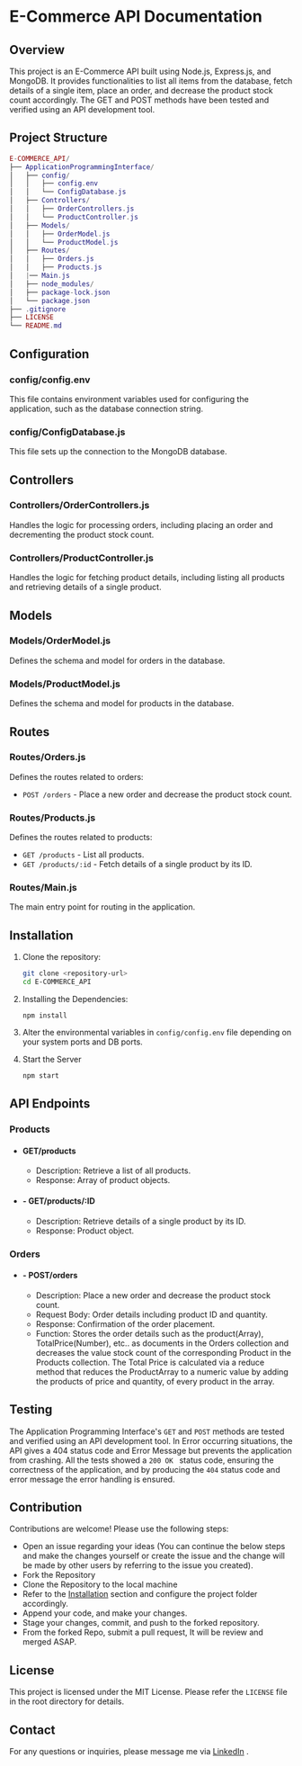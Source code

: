 # E-Commerce API Documentation

## Overview

This project is an E-Commerce API built using Node.js, Express.js, and MongoDB. It provides functionalities to list all items from the database, fetch details of a single item, place an order, and decrease the product stock count accordingly. The GET and POST methods have been tested and verified using an API development tool.

## Project Structure

```lua
E-COMMERCE_API/
├── ApplicationProgrammingInterface/
│   ├── config/
│   │   ├── config.env
│   │   └── ConfigDatabase.js
│   ├── Controllers/
│   │   ├── OrderControllers.js
│   │   └── ProductController.js
│   ├── Models/
│   │   ├── OrderModel.js
│   │   └── ProductModel.js
│   ├── Routes/
│   │   ├── Orders.js
│   │   ├── Products.js
│   |── Main.js
│   ├── node_modules/
│   ├── package-lock.json
│   └── package.json
├── .gitignore
├── LICENSE
└── README.md
```


## Configuration

### config/config.env

This file contains environment variables used for configuring the application, such as the database connection string.

### config/ConfigDatabase.js

This file sets up the connection to the MongoDB database.

## Controllers

### Controllers/OrderControllers.js

Handles the logic for processing orders, including placing an order and decrementing the product stock count.

### Controllers/ProductController.js

Handles the logic for fetching product details, including listing all products and retrieving details of a single product.

## Models

### Models/OrderModel.js

Defines the schema and model for orders in the database.

### Models/ProductModel.js

Defines the schema and model for products in the database.

## Routes

### Routes/Orders.js

Defines the routes related to orders:
- `POST /orders` - Place a new order and decrease the product stock count.

### Routes/Products.js

Defines the routes related to products:
- `GET /products` - List all products.
- `GET /products/:id` - Fetch details of a single product by its ID.

### Routes/Main.js

The main entry point for routing in the application.

## Installation

1. Clone the repository:
   ```sh
   git clone <repository-url>
   cd E-COMMERCE_API
    ```

2. Installing the Dependencies:
    ```node
    npm install
    ```

3. Alter the environmental variables in `config/config.env` file depending on your system ports and DB ports.

4. Start the Server
    ```sh
    npm start
    ```

## API Endpoints
### Products
- ####  GET/products
    - Description: Retrieve a list of all products.
    - Response: Array of product objects.
- #### - GET/products/:ID
    - Description: Retrieve details of a single product by its ID.
    - Response: Product object.
### Orders
- #### - POST/orders
    - Description: Place a new order and decrease the product stock count.
    - Request Body: Order details including product ID and quantity.
    - Response: Confirmation of the order placement.
    - Function: Stores the order details such as the product(Array), TotalPrice(Number), etc.. as documents in the Orders collection and  decreases the value stock count of the corresponding Product in the Products collection. The Total Price is calculated via a reduce method that reduces the ProductArray to a numeric value by adding the products of price and quantity, of every product in the array.

## Testing
The Application Programming Interface's `GET` and `POST` methods are tested and verified using an API development tool. In Error occurring situations, the API gives a 404 status code and Error Message but prevents the application from crashing. All the tests showed a `200 OK ` status code, ensuring the correctness of the application, and by producing the `404` status code and error message the error handling is ensured.

## Contribution
Contributions are welcome! Please use the following steps:
- Open an issue regarding your ideas (You can continue the below steps and make the changes yourself or create the issue and the change will be made by other users by referring to the issue you created).
- Fork the Repository
- Clone the Repository to the local machine
- Refer to the [Installation](#installation) section and configure the project folder accordingly.
- Append your code, and make your changes.
- Stage your changes, commit, and push to the forked repository.
- From the forked Repo, submit a pull request, It will be review and merged ASAP.

## License
This project is licensed under the MIT License. Please refer the `LICENSE` file in the root directory for details.

## Contact
For any questions or inquiries, please message me via [LinkedIn](https://www.linkedin.com/in/naveenkumar-techenthusiast) .
